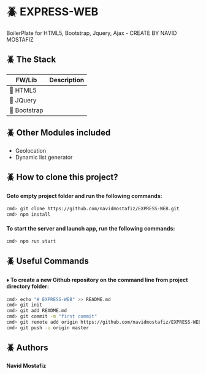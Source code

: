 # :beetle: EXPRESS-WEB
BoilerPlate for HTML5, Bootstrap, Jquery, Ajax - CREATE BY NAVID MOSTAFIZ

## :beetle: The Stack
| FW/Lib         | Description                                        |
| -------------- | -------------------------------------------------- |
| :red_circle: HTML5 | |
| :red_circle: JQuery| |
| :red_circle: Bootstrap| |


## :beetle: Other Modules included
* Geolocation
* Dynamic list generator


## :beetle: How to clone this project?
#### Goto empty project folder and run the following commands:
```sh
cmd> git clone https://github.com/navidmostafiz/EXPRESS-WEB.git
cmd> npm install
```
#### To start the server and launch app, run the following commands:
```sh
cmd> npm run start
```


## :beetle: Useful Commands
#### :diamonds: To create a new Github repository on the command line from project directory folder:
```sh
cmd> echo "# EXPRESS-WEB" >> README.md
cmd> git init
cmd> git add README.md
cmd> git commit -m "first commit"
cmd> git remote add origin https://github.com/navidmostafiz/EXPRESS-WEB.git
cmd> git push -u origin master
```

## :beetle: Authors
**Navid Mostafiz**

